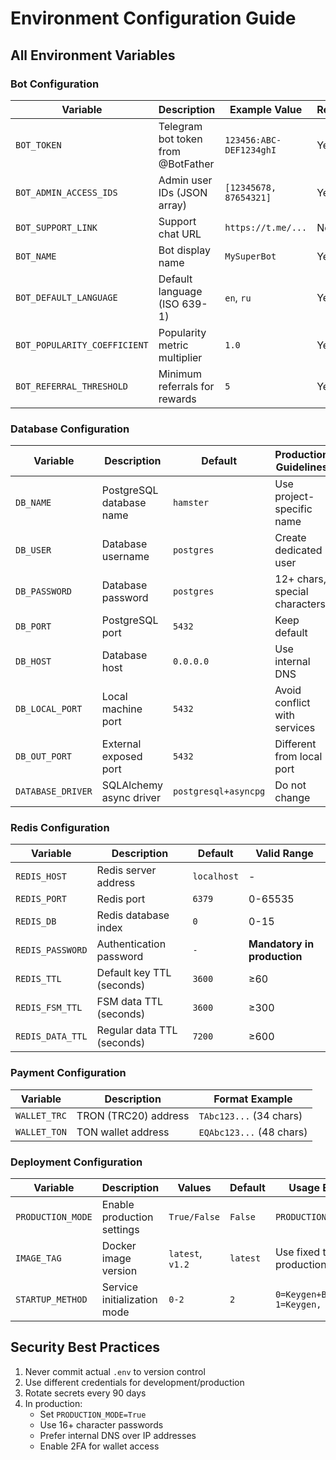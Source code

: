 # Environment Configuration Guide

## All Environment Variables

### Bot Configuration
| Variable                     | Description                        | Example Value           | Required |
|------------------------------|------------------------------------|-------------------------|----------|
| `BOT_TOKEN`                  | Telegram bot token from @BotFather | `123456:ABC-DEF1234ghI` | Yes      |
| `BOT_ADMIN_ACCESS_IDS`       | Admin user IDs (JSON array)        | `[12345678, 87654321]`  | Yes      |
| `BOT_SUPPORT_LINK`           | Support chat URL                   | `https://t.me/...`      | No       |
| `BOT_NAME`                   | Bot display name                   | `MySuperBot`            | Yes      |
| `BOT_DEFAULT_LANGUAGE`       | Default language (ISO 639-1)       | `en`, `ru`              | Yes      |
| `BOT_POPULARITY_COEFFICIENT` | Popularity metric multiplier       | `1.0`                   | Yes      |
| `BOT_REFERRAL_THRESHOLD`     | Minimum referrals for rewards      | `5`                     | Yes      |

### Database Configuration
| Variable          | Description              | Default              | Production Guidelines         |
|-------------------|--------------------------|----------------------|-------------------------------|
| `DB_NAME`         | PostgreSQL database name | `hamster`            | Use project-specific name     |
| `DB_USER`         | Database username        | `postgres`           | Create dedicated user         |
| `DB_PASSWORD`     | Database password        | `postgres`           | 12+ chars, special characters |
| `DB_PORT`         | PostgreSQL port          | `5432`               | Keep default                  |
| `DB_HOST`         | Database host            | `0.0.0.0`            | Use internal DNS              |
| `DB_LOCAL_PORT`   | Local machine port       | `5432`               | Avoid conflict with services  |
| `DB_OUT_PORT`     | External exposed port    | `5432`               | Different from local port     |
| `DATABASE_DRIVER` | SQLAlchemy async driver  | `postgresql+asyncpg` | Do not change                 |

### Redis Configuration
| Variable         | Description                | Default     | Valid Range                 |
|------------------|----------------------------|-------------|-----------------------------|
| `REDIS_HOST`     | Redis server address       | `localhost` | -                           |
| `REDIS_PORT`     | Redis port                 | `6379`      | 0-65535                     |
| `REDIS_DB`       | Redis database index       | `0`         | 0-15                        |
| `REDIS_PASSWORD` | Authentication password    | `-`         | **Mandatory in production** |
| `REDIS_TTL`      | Default key TTL (seconds)  | `3600`      | ≥60                         |
| `REDIS_FSM_TTL`  | FSM data TTL (seconds)     | `3600`      | ≥300                        |
| `REDIS_DATA_TTL` | Regular data TTL (seconds) | `7200`      | ≥600                        |

### Payment Configuration
| Variable      | Description           | Format Example              |
|---------------|-----------------------|-----------------------------|
| `WALLET_TRC`  | TRON (TRC20) address  | `TAbc123...` (34 chars)     |
| `WALLET_TON`  | TON wallet address    | `EQAbc123...` (48 chars)    |

### Deployment Configuration
| Variable           | Description                 | Values           | Default   | Usage Example                   |
|--------------------|-----------------------------|------------------|-----------|---------------------------------|
| `PRODUCTION_MODE`  | Enable production settings  | `True/False`     | `False`   | `PRODUCTION_MODE=True`          |
| `IMAGE_TAG`        | Docker image version        | `latest`, `v1.2` | `latest`  | Use fixed tags in production    |
| `STARTUP_METHOD`   | Service initialization mode | `0-2`            | `2`       | `0=Keygen+Bot, 1=Keygen, 2=Bot` |


## Security Best Practices
1. Never commit actual `.env` to version control
2. Use different credentials for development/production
3. Rotate secrets every 90 days
4. In production:
   - Set `PRODUCTION_MODE=True`
   - Use 16+ character passwords
   - Prefer internal DNS over IP addresses
   - Enable 2FA for wallet access
